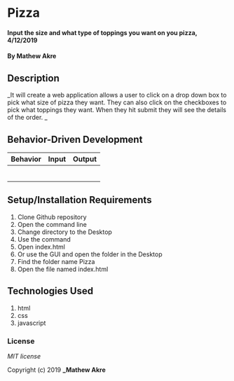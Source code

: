# Pizza

#### Input the size and what type of toppings you want on you pizza, 4/12/2019

#### By **Mathew Akre**

## Description

_It will create a web application allows a user to click on a drop down box to pick what size of pizza they want. They can also click on the checkboxes to pick what toppings they want. When they hit submit they will see the details of the order. _


## Behavior-Driven Development

|Behavior|Input|Output|
|-|-|-|
||||
||||
||||
||||
||||
||||
## Setup/Installation Requirements

1. Clone Github repository
2. Open the command line
3. Change directory to the Desktop
4. Use the command
5. Open index.html
6. Or use the GUI and open the folder in the Desktop
7. Find the folder name Pizza
8. Open the file named index.html

## Technologies Used

1. html
2. css
3. javascript

### License

*MIT license*

Copyright (c) 2019 **_Mathew Akre**
